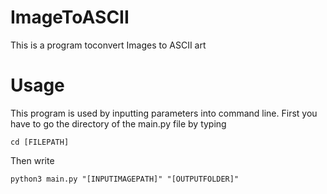 # ImageToASCII
This is a program toconvert Images to ASCII art
# Usage
This program is used by inputting parameters into command line. First you have to go the directory of the main.py file by typing 
```
cd [FILEPATH]
```
Then write
```
python3 main.py "[INPUTIMAGEPATH]" "[OUTPUTFOLDER]"
```
